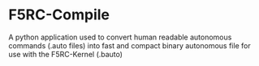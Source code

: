 # F5RC-Compile
A python application used to convert human readable autonomous commands (.auto files) into fast and compact binary autonomous file for use with the F5RC-Kernel (.bauto)
